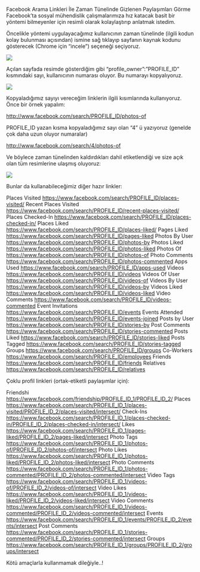 Facebook Arama Linkleri İle Zaman Tünelinde Gizlenen Paylaşımları Görme
Facebook’ta sosyal mühendislik çalışmalarımıza hız katacak basit bir yöntemi bilmeyenler için resimli olarak kolaylaştırıp anlatmak istedim.

Öncelikle yöntemi uygulayacağımız kullanıcının zaman tünelinde (ilgili kodun kolay bulunması açısından) ismine sağ tıklayıp sayfanın kaynak kodunu gösterecek (Chrome için “incele”) seçeneği seçiyoruz.

![](https://imguploads.net/images/2018/09/25/1.png)

Açılan sayfada resimde gösterdiğim gibi “profile_owner”:”PROFILE_ID” kısmındaki sayı, kullanıcının numarası oluyor. Bu numarayı kopyalıyoruz.

![](https://imguploads.net/images/2018/09/25/2.png)

Kopyaladığımız sayıyı vereceğim linklerin ilgili kısımlarında kullanıyoruz. Önce bir örnek yapalım:

http://www.facebook.com/search/PROFILE_ID/photos-of

PROFILE_ID yazan kısma kopyaladığımız sayı olan “4” ü yazıyoruz (genelde çok daha uzun oluyor numaralar)

http://www.facebook.com/search/4/photos-of

Ve böylece zaman tünelinden kaldırdıkları dahil etiketlendiği ve size açık olan tüm resimlerine ulaşmış oluyoruz:

![](https://imguploads.net/images/2018/09/25/3.png)

Bunlar da kullanabileceğimiz diğer hazır linkler:

Places Visited
https://www.facebook.com/search/PROFILE_ID/places-visited/
Recent Places Visited
https://www.facebook.com/search/PROFILE_ID/recent-places-visited/
Places Checked-In
https://www.facebook.com/search/PROFILE_ID/places-checked-in/
Places Liked
https://www.facebook.com/search/PROFILE_ID/places-liked/
Pages Liked
https://www.facebook.com/search/PROFILE_ID/pages-liked
Photos By User
https://www.facebook.com/search/PROFILE_ID/photos-by
Photos Liked
https://www.facebook.com/search/PROFILE_ID/photos-liked
Photos Of
https://www.facebook.com/search/PROFILE_ID/photos-of
Photo Comments
https://www.facebook.com/search/PROFILE_ID/photos-commented
Apps Used
https://www.facebook.com/search/PROFILE_ID/apps-used
Videos
https://www.facebook.com/search/PROFILE_ID/videos
Videos Of User
https://www.facebook.com/search/PROFILE_ID/videos-of
Videos By User
https://www.facebook.com/search/PROFILE_ID/videos-by
Videos Liked
https://www.facebook.com/search/PROFILE_ID/videos-liked
Video Comments
https://www.facebook.com/search/PROFILE_ID/videos-commented
Event Invitations
https://www.facebook.com/search/PROFILE_ID/events
Events Attended
https://www.facebook.com/search/PROFILE_ID/events-joined
Posts by User
https://www.facebook.com/search/PROFILE_ID/stories-by
Post Comments
https://www.facebook.com/search/PROFILE_ID/stories-commented
Posts Liked
https://www.facebook.com/search/PROFILE_ID/stories-liked
Posts Tagged
https://www.facebook.com/search/PROFILE_ID/stories-tagged
Groups
https://www.facebook.com/search/PROFILE_ID/groups
Co-Workers
https://www.facebook.com/search/PROFILE_ID/employees
Friends
https://www.facebook.com/search/PROFILE_ID/friends
Relatives
https://www.facebook.com/search/PROFILE_ID/relatives

Çoklu profil linkleri (ortak-etiketli paylaşımlar için):

Friendshi
https://www.facebook.com/friendship/PROFILE_ID_1/PROFILE_ID_2/
Places
https://www.facebook.com/search/PROFILE_ID_1/places-visited/PROFILE_ID_2/places-visited/intersect/
Check-Ins
https://www.facebook.com/search/PROFILE_ID_1/places-checked-in/PROFILE_ID_2/places-checked-in/intersect/
Likes
https://www.facebook.com/search/PROFILE_ID_1/pages-liked/PROFILE_ID_2/pages-liked/intersect
Photo Tags
https://www.facebook.com/search/PROFILE_ID_1/photos-of/PROFILE_ID_2/photos-of/intersect
Photo Likes
https://www.facebook.com/search/PROFILE_ID_1/photos-liked/PROFILE_ID_2/photos-liked/intersect
Photo Comments
https://www.facebook.com/search/PROFILE_ID_1/photos-commented/PROFILE_ID_2/photos-commented/intersect
Video Tags
https://www.facebook.com/search/PROFILE_ID_1/videos-of/PROFILE_ID_2/videos-of/intersect
Video Likes
https://www.facebook.com/search/PROFILE_ID_1/videos-liked/PROFILE_ID_2/videos-liked/intersect
Video Comments
https://www.facebook.com/search/PROFILE_ID_1/videos-commented/PROFILE_ID_2/videos-commented/intersect
Events
https://www.facebook.com/search/PROFILE_ID_1/events/PROFILE_ID_2/events/intersect
Post Comments
https://www.facebook.com/search/PROFILE_ID_1/stories-commented/PROFILE_ID_2/stories-commented/intersect
Groups
https://www.facebook.com/search/PROFILE_ID_1/groups/PROFILE_ID_2/groups/intersect

Kötü amaçlarla kullanmamak dileğiyle..!